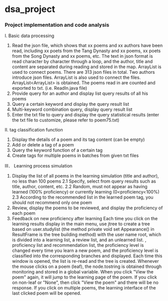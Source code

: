 # dsa_project
### Project implementation and code analysis

I. Basic data processing
1. Read the json file, which shows that xx poems and xx authors have been read, including xx poets from the Tang Dynasty and xx poems, xx poets from the Song Dynasty and xx poems, etc.
The text in json format is read character by character through a loop, and the author, title and content are separated during reading and stored in the map. ArrayList is used to connect poems. There are 313 json files in total. Two authors introduce json files. ArrayList is also used to connect the files. ArrayList<ArrayList<Map>> is obtained. The poems read in are counted and exported to txt. (i.e. ReadIn.java file)
2. Provide query for an author and display list query results of all his poems
3. Query a certain keyword and display the query result list
4. Multi-keyword combination query, display query result list
5. Enter the txt file to query and display the query statistical results (enter the txt file to customize, please refer to poem75.txt)

II. tag classification function
1. Display the details of a poem and its tag content (can be empty)
2. Add or delete a tag of a poem
3. Query the keyword function of a certain tag
4. Create tags for multiple poems in batches from given txt files
              
III． Learning process simulation
1. Display the list of all poems in the learning simulation (title and author), no less than 100 poems
2.1 Specify, select from query results such as title, author, content, etc.
2.2 Random, must not appear as having learned (100% proficiency) or currently learning (0<proficiency<100%)
2.3 According to the recommended list in the learned poem tag, you should not recommend only one poem
3. Review, display the poems to be reviewed, and display the proficiency of each poem
4. Feedback on new proficiency after learning
Each time you click on the learning results display in the main menu, use jtree to create a tree based on user.studylist (the method private void set Appearance() in ResultFrame is the tree building method) with the user name root, which is divided into a learning list, a review list, and an unlearned list. , proficiency list and recommendation list, the proficiency level is changed every time you learn a new poem, and the proficiency level is classified into the corresponding branches and displayed. Each time this window is opened, the list is re-read and the tree is created.
Whenever the mouse clicks on a poem (leaf), the node.tostring is obtained through monitoring and stored in a global variable. When you click "View the poem" again, it will jump to the learning page of the poem. If you click on non-leaf or "None", then click "View the poem" and there will be no response. If you click on multiple poems, the learning interface of the last clicked poem will be opened.

